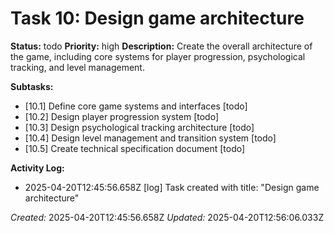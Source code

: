 # Task 10: Design game architecture

**Status:** todo
**Priority:** high
**Description:**
Create the overall architecture of the game, including core systems for player progression, psychological tracking, and level management.

**Subtasks:**
*   [10.1] Define core game systems and interfaces [todo]
*   [10.2] Design player progression system [todo]
*   [10.3] Design psychological tracking architecture [todo]
*   [10.4] Design level management and transition system [todo]
*   [10.5] Create technical specification document [todo]

**Activity Log:**
* 2025-04-20T12:45:56.658Z [log] Task created with title: "Design game architecture"

*Created:* 2025-04-20T12:45:56.658Z
*Updated:* 2025-04-20T12:56:06.033Z
